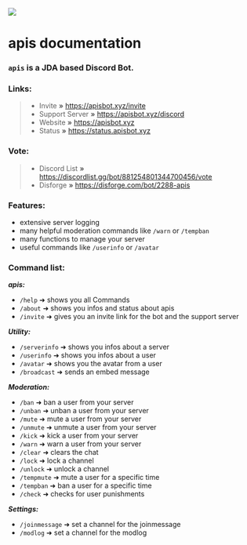![](https://cdn.discordapp.com/attachments/932265928522088450/984368821815083098/header.png)

# apis documentation

### `apis` is a JDA based Discord Bot.

### Links:
> - Invite **»** https://apisbot.xyz/invite
> - Support Server **»** https://apisbot.xyz/discord
> - Website **»** https://apisbot.xyz
> - Status **»** https://status.apisbot.xyz 

### Vote:
> - Discord List **»** https://discordlist.gg/bot/881254801344700456/vote
> - Disforge **»** https://disforge.com/bot/2288-apis

### Features:
- extensive server logging 
- many helpful moderation commands like `/warn` or `/tempban`
- many functions to manage your server 
- useful commands like `/userinfo` or `/avatar`

### Command list:
***apis:***
- `/help` ➜ shows you all Commands 
- `/about` ➜ shows you infos and status about apis
- `/invite` ➜ gives you an invite link for the bot and the support server

***Utility:***
- `/serverinfo` ➜ shows you infos about a server
- `/userinfo` ➜ shows you infos about a user
- `/avatar` ➜ shows you the avatar from a user
- `/broadcast` ➜ sends an embed message

***Moderation:***
- `/ban` ➜ ban a user from your server
- `/unban` ➜ unban a user from your server
- `/mute` ➜ mute a user from your server
- `/unmute` ➜ unmute a user from your server
- `/kick` ➜ kick a user from your server
- `/warn` ➜ warn a user from your server
- `/clear` ➜ clears the chat
- `/lock` ➜ lock a channel
- `/unlock` ➜ unlock a channel
- `/tempmute` ➜ mute a user for a specific time
- `/tempban` ➜ ban a user for a specific time
- `/check` ➜ checks for user punishments

***Settings:***
- `/joinmessage` ➜ set a channel for the joinmessage
- `/modlog` ➜ set a channel for the modlog

